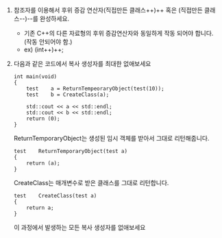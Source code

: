 1. 참조자를 이용해서 후위 증감 연산자(직접만든 클래스++)++ 혹은 (직접만든 클래스--)--를 완성하세요.
    - 기존 C++의 다른 자료형의 후위 증감연산자와 동일하게 작동 되어야 합니다.(작동 안되어야 함.)
    - ex) (int++)++;
2. 다음과 같은 코드에서 복사 생성자를 최대한 없애보세요
    
    ```
    int	main(void)
    {
    	test	a = ReturnTempeoraryObject(test(10));
    	test	b = CreateClass(a);
    
    	std::cout << a << std::endl;
    	std::cout << b << std::endl;
    	return (0);
    }
    
    ```
    
    ReturnTemporaryObject는 생성된 임시 객체를 받아서 그대로 리턴해줍니다.
    
    ```
    test	ReturnTemporaryObject(test a)
    {
    	return (a);
    }
    
    ```
    
    CreateClass는 매개변수로 받은 클래스를 그대로 리턴합니다.
    
    ```
    test	CreateClass(test a)
    {
    	return a;
    }
    
    ```
    
    이 과정에서 발생하는 모든 복사 생성자를 없애보세요